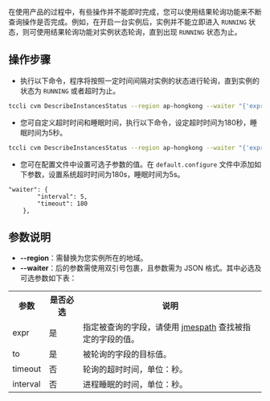 在使用产品的过程中，有些操作并不能即时完成，您可以使用结果轮询功能来不断查询操作是否完成。例如，在开启一台实例后，实例并不能立即进入 `RUNNING` 状态，则可使用结果轮询功能对实例状态轮询，直到出现 `RUNNING` 状态为止。

## 操作步骤
- 执行以下命令，程序将按照一定时间间隔对实例的状态进行轮询，直到实例的状态为 `RUNNING` 或者超时为止。
```bash
tccli cvm DescribeInstancesStatus --region ap-hongkong --waiter "{'expr':'InstanceStatusSet[0].InstanceState','to':'RUNNING'}"
```
- 您可自定义超时时间和睡眠时间，执行以下命令，设定超时时间为180秒，睡眠时间为5秒。
```bash
tccli cvm DescribeInstancesStatus --region ap-hongkong --waiter "{'expr':'InstanceStatusSet[0].InstanceState','to':'RUNNING','timeout':180,'interval':5}"
```
- 您可在配置文件中设置可选子参数的值。在 `default.configure` 文件中添加如下参数，设置系统超时时间为180s，睡眠时间为5s。
```
"waiter": {
		"interval": 5,
		"timeout": 180
	},
```

## 参数说明
 - **--region**：需替换为您实例所在的地域。
 - **--waiter**：后的参数需使用双引号包裹，且参数需为 JSON 格式。其中必选及可选参数如下表：
 <table>
 <tr>
 <th>参数</th> <th>是否必选</th> <th>说明</th>
 </tr>
 <tr>
	<td>expr</td>
	<td>是</td>
	<td>指定被查询的字段，请使用 <a href="http://jmespath.org/">jmespath</a> 查找被指定的字段的值。</td>
 </tr>
 <tr>
	<td>to</td>
	<td>是</td>
	<td>被轮询的字段的目标值。</td>
 </tr>
 <tr>
	<td>timeout</td>
	<td>否</td>
	<td>轮询的超时时间，单位：秒。</td>
 </tr>
 <tr>
	<td>interval</td>
	<td>否</td>
	<td>进程睡眠的时间，单位：秒。</td>
 </tr>
 </table>
